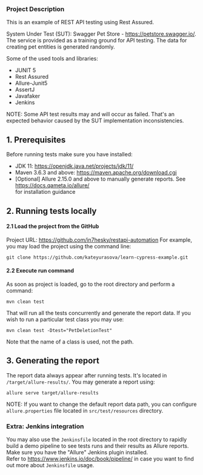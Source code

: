 ### Project Description ###

This is an example of REST API testing using Rest Assured.

System Under Test (SUT): Swagger Pet Store - https://petstore.swagger.io/. The service is provided as a training ground 
for API testing. The data for creating pet entities is generated randomly.

Some of the used tools and libraries:
- JUNIT 5
- Rest Assured
- Allure-Junit5
- AssertJ
- Javafaker
- Jenkins

NOTE: Some API test results may and will occur as failed. That's an expected behavior caused by
the SUT implementation
inconsistencies.


## 1. Prerequisites
Before running tests make sure you have installed: 
- JDK 11: https://openjdk.java.net/projects/jdk/11/
- Maven 3.6.3 and above: https://maven.apache.org/download.cgi
- [Optional] Allure 2.15.0 and above to manually generate reports. See https://docs.qameta.io/allure/ \
for installation guidance

## 2. Running tests locally


#### 2.1 Load the project from the GitHub
Project URL: https://github.com/in7hesky/restapi-automation
For example, you may load the project using the command line:
```
git clone https://github.com/kateyurasova/learn-cypress-example.git
```
#### 2.2 Execute run command
As soon as project is loaded, go to the root directory and perform a command:
```
mvn clean test
```
That will run all the tests concurrently and generate the report data. If you wish to run a particular test class you may use:
```
mvn clean test -Dtest="PetDeletionTest"
```
Note that the name of a class is used, not the path.
## 3. Generating the report
The report data always appear after running tests. It's located in `/target/allure-results/`.
You may generate a report using:
```
allure serve target/allure-results
```
NOTE: If you want to change the default report data path, you can configure `allure.properties` file located in
`src/test/resources` directory.


### Extra: Jenkins integration
You may also use the `Jenkinsfile` located in the root directory to rapidly build a demo pipeline to see tests runs
and their results as Allure reports. Make sure you have the "Allure" Jenkins plugin installed.  
Refer to https://www.jenkins.io/doc/book/pipeline/ in case you want to find out more 
about `Jenkinsfile` usage.



